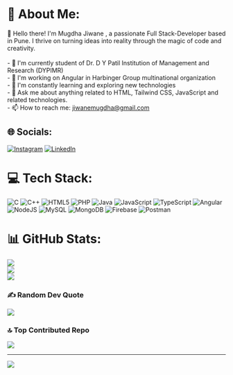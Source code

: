 # 💫 About Me:
👋 Hello there! I'm Mugdha Jiwane , a passionate Full Stack-Developer based in Pune. I thrive on turning ideas into reality through the magic of code and creativity.<br><br>- 🔭 I'm currently student of Dr. D Y Patil Institution of Management and Research (DYPIMR)<br>- 👯 I'm working on Angular in Harbinger Group multinational organization<br>- 🌱 I'm constantly learning and exploring new technologies<br>- 💬 Ask me about anything related to HTML, Tailwind CSS, JavaScript and related technologies.<br>- 📫 How to reach me: jiwanemugdha@gmail.com


## 🌐 Socials:
[![Instagram](https://img.shields.io/badge/Instagram-%23E4405F.svg?logo=Instagram&logoColor=white)](https://instagram.com/muggu_1719) [![LinkedIn](https://img.shields.io/badge/LinkedIn-%230077B5.svg?logo=linkedin&logoColor=white)](https://linkedin.com/in/https://www.linkedin.com/in/mugdha-jiwane-0510a01a0?lipi=urn%3Ali%3Apage%3Ad_flagship3_profile_view_base_contact_details%3BPBVsLtuSRM62C0lNUWfgmg%3D%3D) 

# 💻 Tech Stack:
![C](https://img.shields.io/badge/c-%2300599C.svg?style=for-the-badge&logo=c&logoColor=white) ![C++](https://img.shields.io/badge/c++-%2300599C.svg?style=for-the-badge&logo=c%2B%2B&logoColor=white) ![HTML5](https://img.shields.io/badge/html5-%23E34F26.svg?style=for-the-badge&logo=html5&logoColor=white) ![PHP](https://img.shields.io/badge/php-%23777BB4.svg?style=for-the-badge&logo=php&logoColor=white) ![Java](https://img.shields.io/badge/java-%23ED8B00.svg?style=for-the-badge&logo=openjdk&logoColor=white) ![JavaScript](https://img.shields.io/badge/javascript-%23323330.svg?style=for-the-badge&logo=javascript&logoColor=%23F7DF1E) ![TypeScript](https://img.shields.io/badge/typescript-%23007ACC.svg?style=for-the-badge&logo=typescript&logoColor=white) ![Angular](https://img.shields.io/badge/angular-%23DD0031.svg?style=for-the-badge&logo=angular&logoColor=white) ![NodeJS](https://img.shields.io/badge/node.js-6DA55F?style=for-the-badge&logo=node.js&logoColor=white) ![MySQL](https://img.shields.io/badge/mysql-%2300000f.svg?style=for-the-badge&logo=mysql&logoColor=white) ![MongoDB](https://img.shields.io/badge/MongoDB-%234ea94b.svg?style=for-the-badge&logo=mongodb&logoColor=white) ![Firebase](https://img.shields.io/badge/Firebase-039BE5?style=for-the-badge&logo=Firebase&logoColor=white) ![Postman](https://img.shields.io/badge/Postman-FF6C37?style=for-the-badge&logo=postman&logoColor=white)
# 📊 GitHub Stats:
![](https://github-readme-stats.vercel.app/api?username=muggu0722&theme=dark&hide_border=false&include_all_commits=false&count_private=true)<br/>
![](https://github-readme-streak-stats.herokuapp.com/?user=muggu0722&theme=dark&hide_border=false)<br/>
![](https://github-readme-stats.vercel.app/api/top-langs/?username=muggu0722&theme=dark&hide_border=false&include_all_commits=false&count_private=true&layout=compact)

### ✍️ Random Dev Quote
![](https://quotes-github-readme.vercel.app/api?type=vetical&theme=radical)

### 🔝 Top Contributed Repo
![](https://github-contributor-stats.vercel.app/api?username=muggu0722&limit=5&theme=dark&combine_all_yearly_contributions=true)

---
[![](https://visitcount.itsvg.in/api?id=muggu0722&icon=0&color=0)](https://visitcount.itsvg.in)

<!-- Proudly created with GPRM ( https://gprm.itsvg.in ) -->
